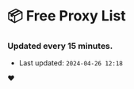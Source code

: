# :package: Free Proxy List
### Updated every 15 minutes.

- Last updated: `2024-04-26 12:18`

:heart:
